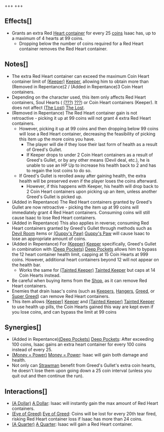 +++
+++

Effects[]
---------


* Grants an extra Red [Heart container](/wiki/Heart_container "Heart container") for every 25 [coins](/wiki/Coins "Coins") Isaac has, up to a maximum of 4 hearts at 99 coins.
	+ Dropping below the number of coins required for a Red Heart container removes the Red Heart container.


Notes[]
-------


* The extra Red Heart container can exceed the maximum Coin Heart container limit of  [(Keeper)](/wiki/Keeper "Keeper") [Keeper](/wiki/Keeper "Keeper"), allowing him to obtain more than (Removed in Repentance)2 / (Added in Repentance)3 Coin Heart containers.
* Depending on the character used, this item only affects Red Heart containers, Soul Hearts ( [(???)](/wiki/%3F%3F%3F_(Character) "???") [???](/wiki/%3F%3F%3F_(Character) "??? (Character)")) or Coin Heart containers (Keeper). It does not affect  [(The Lost)](/wiki/The_Lost "The Lost") [The Lost](/wiki/The_Lost "The Lost").
* (Removed in Repentance) The Red Heart container gain is not retroactive - picking it up at 99 coins will not grant 4 extra Red Heart containers.
	+ However, picking it up at 99 coins and then dropping below 99 coins will lose a Red Heart container, decreasing the feasibility of picking this item up the more coins you have.
		- The player will die if they lose their last form of health as a result of Greed's Gullet.
		- If Keeper drops to under 2 Coin Heart containers as a result of Greed's Gullet, or by any other means (Devil deal, etc.), he is unable to use an HP Up to increase his health back to 2 and has to regain the lost coins to do so.
	+ If Greed's Gullet is rerolled away after gaining health, the extra health will be preserved even if the player loses the coins afterward.
		- However, if this happens with Keeper, his health will drop back to 2 Coin Heart containers upon picking up an item, unless another Greed's Gullet is picked up.
* (Added in Repentance) The Red Heart containers granted by Greed's Gullet are now retroactive - picking the item up at 99 coins will immediately grant 4 Red Heart containers. Consuming coins will still cause Isaac to lose Red Heart containers.
* (Added in Repentance) This also applies in reverse; consuming Red Heart containers granted by Greed's Gullet through methods such as [Devil Room](/wiki/Devil_Room "Devil Room") items or [(Guppy's Paw)](/wiki/Guppy%27s_Paw "Guppy's Paw") [Guppy's Paw](/wiki/Guppy%27s_Paw "Guppy's Paw") will cause Isaac to lose an appropriate amount of coins.
* (Added in Repentance) For  [(Keeper)](/wiki/Keeper "Keeper") [Keeper](/wiki/Keeper "Keeper") specifically, Greed's Gullet in combination with [(Deep Pockets)](/wiki/Deep_Pockets "Deep Pockets") [Deep Pockets](/wiki/Deep_Pockets "Deep Pockets") allows him to bypass the 12 heart container health limit, capping at 15 Coin Hearts at 999 coins. However, additional heart containers beyond 12 will not appear on the health bar.
	+ Works the same for  [(Tainted Keeper)](/wiki/Tainted_Keeper "Tainted Keeper") [Tainted Keeper](/wiki/Tainted_Keeper "Tainted Keeper") but caps at 14 Coin Hearts instead.
* Be careful when buying items from the [Shop](/wiki/Shop "Shop"), as it can remove Red Heart containers.
* Enemies that drain Isaac's coins (such as [Keepers](/wiki/Keeper_(Enemy) "Keeper (Enemy)"), [Hangers](/wiki/Hanger "Hanger"), [Greed](/wiki/Greed "Greed"), or [Super Greed](/wiki/Super_Greed "Super Greed")) can remove Red Heart containers.
* This item allows  [(Keeper)](/wiki/Keeper "Keeper") [Keeper](/wiki/Keeper "Keeper") and  [(Tainted Keeper)](/wiki/Tainted_Keeper "Tainted Keeper") [Tainted Keeper](/wiki/Tainted_Keeper "Tainted Keeper") to use health up pills, the Coin Hearts gained this way are kept even if you lose coins, and can bypass the limit at 99 coins


Synergies[]
-----------


* (Added in Repentance)[(Deep Pockets)](/wiki/Deep_Pockets "Deep Pockets") [Deep Pockets](/wiki/Deep_Pockets "Deep Pockets"): After exceeding 100 coins, Isaac gains an extra heart container for every 100 coins instead of every 25.
* [(Money = Power)](/wiki/Money_%3D_Power "Money = Power") [Money = Power](/wiki/Money_%3D_Power "Money = Power"): Isaac will gain both damage and health.
* Not only can [Strawman](/wiki/Strawman "Strawman") benefit from Greed's Gullet's extra coin hearts, he doesn't lose them upon going down a 25 coin interval (unless you quit out and then continue the run).


Interactions[]
--------------


* [(A Dollar)](/wiki/A_Dollar "A Dollar") [A Dollar](/wiki/A_Dollar "A Dollar"): Isaac will instantly gain the max amount of Red Heart containers.
* [(Eye of Greed)](/wiki/Eye_of_Greed "Eye of Greed") [Eye of Greed](/wiki/Eye_of_Greed "Eye of Greed"): Coins will be lost for every 20th tear fired, risking Red Heart container loss if Isaac has more than 24 coins.
* [(A Quarter)](/wiki/A_Quarter "A Quarter") [A Quarter](/wiki/A_Quarter "A Quarter"): Isaac will gain a Red Heart container.


